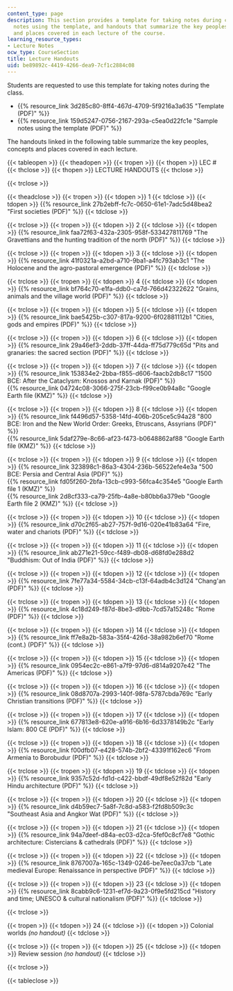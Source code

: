 ```yaml
---
content_type: page
description: This section provides a template for taking notes during class, sample
  notes using the template, and handouts that summarize the key peoples, concepts
  and places covered in each lecture of the course.
learning_resource_types:
- Lecture Notes
ocw_type: CourseSection
title: Lecture Handouts
uid: be89892c-4419-4266-dea9-7cf1c2884c08
---
```


Students are requested to use this template for taking notes during the class.

*   {{% resource_link 3d285c80-8ff4-467d-4709-5f9216a3a635 "Template (PDF)" %}}
*   {{% resource_link 159d5247-0756-2167-293a-c5ea0d22fc1e "Sample notes using the template (PDF)" %}}

The handouts linked in the following table summarize the key peoples, concepts and places covered in each lecture.

{{< tableopen >}}
{{< theadopen >}}
{{< tropen >}}
{{< thopen >}}
LEC #
{{< thclose >}}
{{< thopen >}}
LECTURE HANDOUTS
{{< thclose >}}

{{< trclose >}}

{{< theadclose >}}
{{< tropen >}}
{{< tdopen >}}
1
{{< tdclose >}}
{{< tdopen >}}
{{% resource_link 27b2ebff-fc7c-0650-61e1-7adc5d48bea2 "First societies (PDF)" %}}
{{< tdclose >}}

{{< trclose >}}
{{< tropen >}}
{{< tdopen >}}
2
{{< tdclose >}}
{{< tdopen >}}
{{% resource_link faa72f63-432a-2305-958f-533427811769 "The Gravettians and the hunting tradition of the north (PDF)" %}}
{{< tdclose >}}

{{< trclose >}}
{{< tropen >}}
{{< tdopen >}}
3
{{< tdclose >}}
{{< tdopen >}}
{{% resource_link 41f0321a-a2bd-a710-9ba1-a4fc793ab3c1 "The Holocene and the agro-pastoral emergence (PDF)" %}}
{{< tdclose >}}

{{< trclose >}}
{{< tropen >}}
{{< tdopen >}}
4
{{< tdclose >}}
{{< tdopen >}}
{{% resource_link bf764c70-e1fa-ddb0-ca7d-766d42322622 "Grains, animals and the village world (PDF)" %}}
{{< tdclose >}}

{{< trclose >}}
{{< tropen >}}
{{< tdopen >}}
5
{{< tdclose >}}
{{< tdopen >}}
{{% resource_link bae5425b-c307-817a-9200-6f02881112b1 "Cities, gods and empires (PDF)" %}}
{{< tdclose >}}

{{< trclose >}}
{{< tropen >}}
{{< tdopen >}}
6
{{< tdclose >}}
{{< tdopen >}}
{{% resource_link 29a46ef3-2ddb-37ff-44da-ff75d779c65d "Pits and granaries: the sacred section (PDF)" %}}
{{< tdclose >}}

{{< trclose >}}
{{< tropen >}}
{{< tdopen >}}
7
{{< tdclose >}}
{{< tdopen >}}
{{% resource_link 153834e2-2bba-f855-d606-faacb2db8c17 "1500 BCE: After the Cataclysm: Knossos and Karnak (PDF)" %}}  
{{% resource_link 04724c08-3066-275f-23cb-f99ce0b94a8c "Google Earth file (KMZ)" %}}
{{< tdclose >}}

{{< trclose >}}
{{< tropen >}}
{{< tdopen >}}
8
{{< tdclose >}}
{{< tdopen >}}
{{% resource_link f4496d57-5358-14fd-406b-205ce5c94a28 "800 BCE: Iron and the New World Order: Greeks, Etruscans, Assyrians (PDF)" %}}  
{{% resource_link 5daf279e-8c66-af23-f473-b0648862af88 "Google Earth file (KMZ)" %}}
{{< tdclose >}}

{{< trclose >}}
{{< tropen >}}
{{< tdopen >}}
9
{{< tdclose >}}
{{< tdopen >}}
{{% resource_link 323898c1-86a3-4304-236b-56522efe4e3a "500 BCE: Persia and Central Asia (PDF)" %}}  
{{% resource_link fd05f260-2bfa-13cb-c993-56fca4c354e5 "Google Earth file 1 (KMZ)" %}}  
{{% resource_link 2d8cf333-ca79-25fb-4a8e-b80bb6a379eb "Google Earth file 2 (KMZ)" %}}
{{< tdclose >}}

{{< trclose >}}
{{< tropen >}}
{{< tdopen >}}
10
{{< tdclose >}}
{{< tdopen >}}
{{% resource_link d70c2f65-ab27-757f-9d16-020e41b83a64 "Fire, water and chariots (PDF)" %}}
{{< tdclose >}}

{{< trclose >}}
{{< tropen >}}
{{< tdopen >}}
11
{{< tdclose >}}
{{< tdopen >}}
{{% resource_link ab271e21-59cc-f489-db08-d68fd0e288d2 "Buddhism: Out of India (PDF)" %}}
{{< tdclose >}}

{{< trclose >}}
{{< tropen >}}
{{< tdopen >}}
12
{{< tdclose >}}
{{< tdopen >}}
{{% resource_link 7fe77a34-5584-34cb-c13f-64adb4c3d124 "Chang'an (PDF)" %}}
{{< tdclose >}}

{{< trclose >}}
{{< tropen >}}
{{< tdopen >}}
13
{{< tdclose >}}
{{< tdopen >}}
{{% resource_link 4c18d249-f87d-8be3-d9bb-7cd57a15248c "Rome (PDF)" %}}
{{< tdclose >}}

{{< trclose >}}
{{< tropen >}}
{{< tdopen >}}
14
{{< tdclose >}}
{{< tdopen >}}
{{% resource_link ff7e8a2b-583a-35f4-426d-38a982b6ef70 "Rome (cont.) (PDF)" %}}
{{< tdclose >}}

{{< trclose >}}
{{< tropen >}}
{{< tdopen >}}
15
{{< tdclose >}}
{{< tdopen >}}
{{% resource_link 0954ec2c-e861-a7f9-97d6-d814a9207e42 "The Americas (PDF)" %}}
{{< tdclose >}}

{{< trclose >}}
{{< tropen >}}
{{< tdopen >}}
16
{{< tdclose >}}
{{< tdopen >}}
{{% resource_link 08d8707a-2993-140f-98fa-5787cbda769c "Early Christian transitions (PDF)" %}}
{{< tdclose >}}

{{< trclose >}}
{{< tropen >}}
{{< tdopen >}}
17
{{< tdclose >}}
{{< tdopen >}}
{{% resource_link 677813e8-620e-a916-6b16-6d3378149b2c "Early Islam: 800 CE (PDF)" %}}
{{< tdclose >}}

{{< trclose >}}
{{< tropen >}}
{{< tdopen >}}
18
{{< tdclose >}}
{{< tdopen >}}
{{% resource_link f00dfb07-e428-574b-2bf2-43391f162ec6 "From Armenia to Borobudur (PDF)" %}}
{{< tdclose >}}

{{< trclose >}}
{{< tropen >}}
{{< tdopen >}}
19
{{< tdclose >}}
{{< tdopen >}}
{{% resource_link 9357c52d-fd1d-c422-bbdf-49df8e52f82d "Early Hindu architecture (PDF)" %}}
{{< tdclose >}}

{{< trclose >}}
{{< tropen >}}
{{< tdopen >}}
20
{{< tdclose >}}
{{< tdopen >}}
{{% resource_link d4b59ec7-5a8f-7c8d-a583-f2fd8b509c3c "Southeast Asia and Angkor Wat (PDF)" %}}
{{< tdclose >}}

{{< trclose >}}
{{< tropen >}}
{{< tdopen >}}
21
{{< tdclose >}}
{{< tdopen >}}
{{% resource_link 94a7deef-d84a-ec03-d2ca-5fef0c8cf7e8 "Gothic architecture: Cistercians & cathedrals (PDF)" %}}
{{< tdclose >}}

{{< trclose >}}
{{< tropen >}}
{{< tdopen >}}
22
{{< tdclose >}}
{{< tdopen >}}
{{% resource_link 8767007a-165c-1349-0246-be7eec0a37cb "Late medieval Europe: Renaissance in perspective (PDF)" %}}
{{< tdclose >}}

{{< trclose >}}
{{< tropen >}}
{{< tdopen >}}
23
{{< tdclose >}}
{{< tdopen >}}
{{% resource_link 8cabb9c6-1231-ef7d-9a23-0f9e5fd215cd "History and time; UNESCO & cultural nationalism (PDF)" %}}
{{< tdclose >}}

{{< trclose >}}

{{< tropen >}}
{{< tdopen >}}
24
{{< tdclose >}}
{{< tdopen >}}
Colonial worlds _(no handout)_
{{< tdclose >}}

{{< trclose >}}
{{< tropen >}}
{{< tdopen >}}
25
{{< tdclose >}}
{{< tdopen >}}
Review session _(no handout)_
{{< tdclose >}}

{{< trclose >}}

{{< tableclose >}}